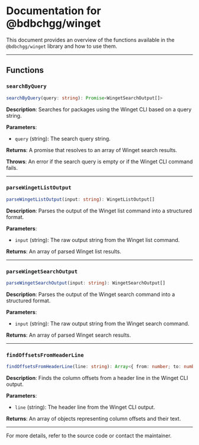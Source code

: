 # Documentation for @bdbchgg/winget

This document provides an overview of the functions available in the `@bdbchgg/winget` library and how to use them.

---

## Functions

### `searchByQuery`

```typescript
searchByQuery(query: string): Promise<WingetSearchOutput[]>
```

**Description**: Searches for packages using the Winget CLI based on a query string.

**Parameters**:

- `query` (string): The search query string.

**Returns**: A promise that resolves to an array of Winget search results.

**Throws**: An error if the search query is empty or if the Winget CLI command fails.

---

### `parseWingetListOutput`

```typescript
parseWingetListOutput(input: string): WingetListOutput[]
```

**Description**: Parses the output of the Winget list command into a structured format.

**Parameters**:

- `input` (string): The raw output string from the Winget list command.

**Returns**: An array of parsed Winget list results.

---

### `parseWingetSearchOutput`

```typescript
parseWingetSearchOutput(input: string): WingetSearchOutput[]
```

**Description**: Parses the output of the Winget search command into a structured format.

**Parameters**:

- `input` (string): The raw output string from the Winget search command.

**Returns**: An array of parsed Winget search results.

---

### `findOffsetsFromHeaderLine`

```typescript
findOffsetsFromHeaderLine(line: string): Array<{ from: number; to: number; end: number; text: string }>
```

**Description**: Finds the column offsets from a header line in the Winget CLI output.

**Parameters**:

- `line` (string): The header line from the Winget CLI output.

**Returns**: An array of objects representing column offsets and their text.

---

For more details, refer to the source code or contact the maintainer.
